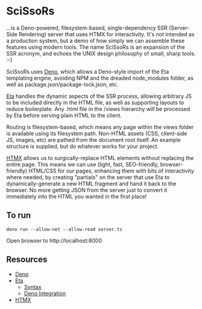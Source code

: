# SciSsoRs
...is a Deno-powered, filesystem-based, single-dependency SSR (Server-Side Rendering) server that uses HTMX for interactivity. It's not intended as a production system, but a demo of how simply we can assemble these features using modern tools. The name SciSsoRs is an expansion of the SSR acronym, and echoes the UNIX design philosophy of small, sharp tools. :-)

SciSsoRs uses [Deno](https://docs.deno.com/runtime/manual), which allows a Deno-style import of the Eta templating engine, avoiding NPM and the dreaded node_modules folder, as well as package.json/package-lock.json, etc.

[Eta](https://eta.js.org) handles the dynamic aspects of the SSR process, allowing arbitrary JS to be included directly in the HTML file, as well as supporting layouts to reduce boilerplate. Any .html file in the /views hierarchy will be processed by Eta before serving plain HTML to the client.

Routing is filesystem-based, which means any page within the views folder is available using its filesystem path. Non-HTML assets (CSS, client-side JS, images, etc) are pathed from the document root itself. An example structure is supplied, but do whatever works for your project.

[HTMX](https://htmx.org) allows us to surgically-replace HTML elements without replacing the entire page. This means we can use (light, fast, SEO-friendly, browser-friendly) HTML/CSS for our pages, enhancing them with bits of interactivity where needed, by creating "partials" on the server that use Eta to dynamically-generate a new HTML fragment and hand it back to the browser. No more getting JSON from the server just to convert it immediately into the HTML you wanted in the first place!

## To run

```deno run --allow-net --allow-read server.ts```

Open browser to http://localhost:8000

## Resources
- [Deno](https://docs.deno.com/runtime/manual)
- [Eta](https://eta.js.org)
  - [Syntax](https://eta.js.org/docs/intro/template-syntax)
  - [Deno Integration](https://eta.js.org/docs/resources/deno)
- [HTMX](https://htmx.org)